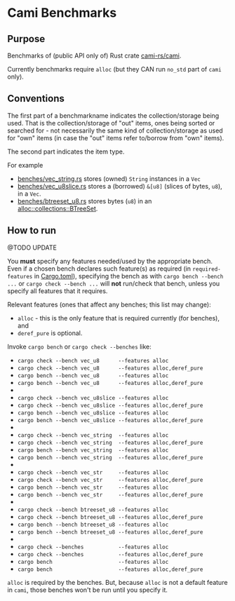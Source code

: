# Cami Benchmarks

## Purpose

Benchmarks of (public API only of) Rust crate [cami-rs/cami](https://github.com/cami-rs/cami).

Currently benchmarks require `alloc` (but <!-- TODO: some of them do -->they CAN run `no_std` part
of `cami` only).

## Conventions

The first part of a benchmarkname indicates the collection/storage being used. That is the
collection/storage of "out" items, ones being sorted or searched for - not necessarily the same kind
of collection/storage as used for "own" items (in case the "out" items refer to/borrow from "own"
items).

The second part indicates the item type.

For example
- [benches/vec_string.rs](benches/vec_string.rs) stores (owned) `String` instances in a `Vec`
- [benches/vec_u8slice.rs](benches/vec_u8slice.rs) stores a (borrowed) `&[u8]` (slices of bytes,
  `u8`), in a `Vec`.
- [benches/btreeset_u8.rs](benches/btreeset_u8.rs) stores bytes (`u8`) in an
  [alloc::collections::BTreeSet](https://doc.rust-lang.org/nightly/alloc/collections/btree_set/struct.BTreeSet.html).

## How to run

@TODO UPDATE

You **must** specify any features needed/used by the appropriate bench. Even if a chosen bench
declares such feature(s) as required (in `required-features` in [Cargo.toml](Cargo.toml)),
specifying the bench as with `cargo bench --bench ...` or `cargo check --bench ...` will **not**
run/check that bench, unless you specify all features that it requires.

Relevant features (ones that affect any benches; this list may change):

- `alloc` - this is the only feature that is required currently (for benches), and
- `deref_pure` is optional.

Invoke `cargo bench` or `cargo check --benches` like:

- `cargo check --bench vec_u8      --features alloc`
- `cargo check --bench vec_u8      --features alloc,deref_pure`
- `cargo bench --bench vec_u8      --features alloc`
- `cargo bench --bench vec_u8      --features alloc,deref_pure`
-
- `cargo check --bench vec_u8slice --features alloc`
- `cargo check --bench vec_u8slice --features alloc,deref_pure`
- `cargo bench --bench vec_u8slice --features alloc`
- `cargo bench --bench vec_u8slice --features alloc,deref_pure`
-
- `cargo check --bench vec_string  --features alloc`
- `cargo check --bench vec_string  --features alloc,deref_pure`
- `cargo bench --bench vec_string  --features alloc`
- `cargo bench --bench vec_string  --features alloc,deref_pure`
-
- `cargo check --bench vec_str     --features alloc`
- `cargo check --bench vec_str     --features alloc,deref_pure`
- `cargo bench --bench vec_str     --features alloc`
- `cargo bench --bench vec_str     --features alloc,deref_pure`
-
- `cargo check --bench btreeset_u8 --features alloc`
- `cargo check --bench btreeset_u8 --features alloc,deref_pure`
- `cargo bench --bench btreeset_u8 --features alloc`
- `cargo bench --bench btreeset_u8 --features alloc,deref_pure`
-
- `cargo check --benches           --features alloc`
- `cargo check --benches           --features alloc,deref_pure`
- `cargo bench                     --features alloc`
- `cargo bench                     --features alloc,deref_pure`

`alloc` is required by the benches. But, because `alloc` is not a default feature in `cami`, those
benches won't be run until you specify it.
